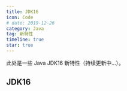 ```yaml
---
title: JDK16
icon: Code
# date: 2019-12-26
category: Java
tag: 新特性
timeline: true
star: true
---
```


此处是一些 Java JDK16 新特性（持续更新中...）。

<!-- more -->

## JDK16
